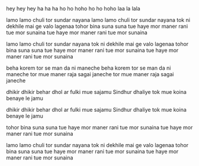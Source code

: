 hey hey hey ha ha ha
ho ho hoho ho ho hoho
laa la lala

lamo lamo chuli tor sundar nayana
lamo lamo chuli tor sundar nayana
tok ni dekhile mai ge valo lagenaa
tohor bina suna suna
tue haye mor maner rani
tue mor sunaina
tue haye mor maner rani
tue mor sunaina

lamo lamo chuli tor sundar nayana
tok ni dekhile mai ge valo lagenaa
tohor bina suna suna
tue haye mor maner rani
tue mor sunaina
tue haye mor maner rani
tue mor sunaina

beha korem tor se man da ni maneche
beha korem tor se man da ni maneche
tor mue maner raja sagai janeche
tor mue maner raja sagai janeche

dhikir dhikir behar dhol ar fulki 
mue sajamu
Sindhur dhaliye tok mue koina benaye
le jamu

dhikir dhikir behar dhol ar fulki 
mue sajamu
Sindhur dhaliye tok mue koina benaye
le jamu

tohor bina suna suna
tue haye mor maner rani
tue mor sunaina
tue haye mor maner rani
tue mor sunaina

lamo lamo chuli tor sundar nayana
tok ni dekhile mai ge valo lagenaa
tohor bina suna suna
tue haye mor maner rani
tue mor sunaina
tue haye mor maner rani
tue mor sunaina